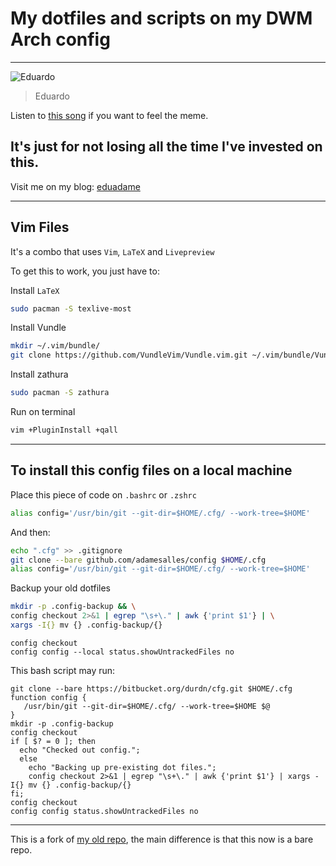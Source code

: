 # My dotfiles and scripts on my DWM Arch config

---

![Eduardo](https://images7.memedroid.com/images/UPLOADED672/5eb5b3f19c9a8.jpeg)

> Eduardo

Listen to [this song](https://www.youtube.com/watch?v=lDLEsnXauwU) if you want to feel the meme.

## It's just for not losing all the time I've invested on this.

Visit me on my blog: [eduadame](https://eduadame.netlify.app)

---

## Vim Files

It's a combo that uses `Vim`, `LaTeX` and `Livepreview`

To get this to work, you just have to:

Install `LaTeX`
```bash
sudo pacman -S texlive-most
```
Install Vundle
```bash
mkdir ~/.vim/bundle/
git clone https://github.com/VundleVim/Vundle.vim.git ~/.vim/bundle/Vundle.vim
```

Install zathura
```bash
sudo pacman -S zathura
```

Run on terminal
```bash
vim +PluginInstall +qall
```

---

## To install this config files on a local machine

Place this piece of code on `.bashrc` or `.zshrc`
```bash
alias config='/usr/bin/git --git-dir=$HOME/.cfg/ --work-tree=$HOME'
```
And then:
```bash
echo ".cfg" >> .gitignore
git clone --bare github.com/adamesalles/config $HOME/.cfg
alias config='/usr/bin/git --git-dir=$HOME/.cfg/ --work-tree=$HOME'
```
Backup your old dotfiles
```bash
mkdir -p .config-backup && \
config checkout 2>&1 | egrep "\s+\." | awk {'print $1'} | \
xargs -I{} mv {} .config-backup/{}
```

```
config checkout
config config --local status.showUntrackedFiles no
```

This bash script may run:
```
git clone --bare https://bitbucket.org/durdn/cfg.git $HOME/.cfg
function config {
   /usr/bin/git --git-dir=$HOME/.cfg/ --work-tree=$HOME $@
}
mkdir -p .config-backup
config checkout
if [ $? = 0 ]; then
  echo "Checked out config.";
  else
    echo "Backing up pre-existing dot files.";
    config checkout 2>&1 | egrep "\s+\." | awk {'print $1'} | xargs -I{} mv {} .config-backup/{}
fi;
config checkout
config config status.showUntrackedFiles no
```
---

This is a fork of [my old repo](https://github.com/adamesalles/voidrice), the main difference is that this now is a bare repo.
